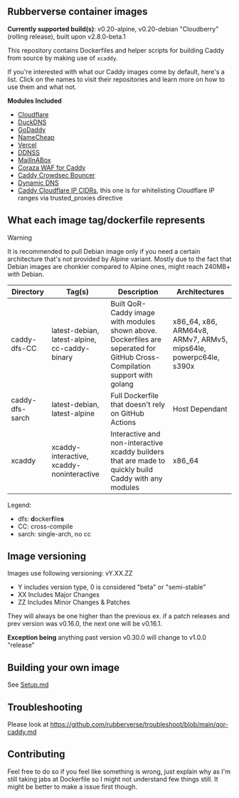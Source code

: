 ## Rubberverse container images

**Currently supported build(s)**: v0.20-alpine, v0.20-debian "Cloudberry" (rolling release), built upon v2.8.0-beta.1

This repository contains Dockerfiles and helper scripts for building Caddy from source by making use of `xcaddy`. 

If you're interested with what our Caddy images come by default, here's a list. Click on the names to visit their repositories and learn more on how to use them and what not.

**Modules Included**

- [Cloudflare](https://github.com/caddy-dns/cloudflare) 
- [DuckDNS](https://github.com/caddy-dns/duckdns)
- [GoDaddy](https://github.com/caddy-dns/godaddy)
- [NameCheap](https://github.com/caddy-dns/namecheap)
- [Vercel](https://github.com/caddy-dns/vercel)
- [DDNSS](https://github.com/caddy-dns/ddnss)
- [MailInABox](github.com/caddy-dns/mailinabox)
- [Coraza WAF for Caddy](https://github.com/corazawaf/coraza-caddy)
- [Caddy Crowdsec Bouncer](https://github.com/hslatman/caddy-crowdsec-bouncer)
- [Dynamic DNS](https://github.com/mholt/caddy-dynamicdns)
- [Caddy Cloudflare IP CIDRs](github.com/WeidiDeng/caddy-cloudflare-ip), this one is for whitelisting Cloudflare IP ranges via trusted_proxies directive

## What each image tag/dockerfile represents

> [!WARNING]
> It is recommended to pull Debian image only if you need a certain architecture that's not provided by Alpine variant. Mostly due to the fact that Debian images are chonkier compared to Alpine ones, might reach 240MB+ with Debian.

| Directory | Tag(s) | Description | Architectures |
|-----------|------|-------------|-----------------------------------------------------|
| caddy-dfs-CC | latest-debian, latest-alpine, cc-caddy-binary | Built QoR-Caddy image with modules shown above. Dockerfiles are seperated for GitHub Cross-Compilation support with golang | x86_64, x86, ARM64v8, ARMv7, ARMv5, mips64le, powerpc64le, s390x |
| caddy-dfs-sarch | latest-debian, latest-alpine | Full Dockerfile that doesn't rely on GitHub Actions | Host Dependant |
| xcaddy | xcaddy-interactive, xcaddy-noninteractive | Interactive and non-interactive xcaddy builders that are made to quickly build Caddy with any modules | x86_64 |

Legend:

- dfs: **d**ocker**f**ile**s**
- CC: cross-compile
- sarch: single-arch, no cc

## Image versioning

Images use following versioning:
vY.XX.ZZ

- Y includes version type, 0 is considered "beta" or "semi-stable"
- XX Includes Major Changes
- ZZ Includes Minor Changes & Patches

They will always be one higher than the previous ex. if a patch releases and prev version was v0.16.0, the next one will be v0.16.1.

**Exception being** anything past version v0.30.0 will change to v1.0.0 "release"

## Building your own image

See [Setup.md](https://github.com/Rubberverse/qor-caddy/blob/main/Setup.md)

## Troubleshooting

Please look at https://github.com/rubberverse/troubleshoot/blob/main/qor-caddy.md

## Contributing

Feel free to do so if you feel like something is wrong, just explain why as I'm still taking jabs at Dockerfile so I might not understand few things still. It might be better to make a issue first though.